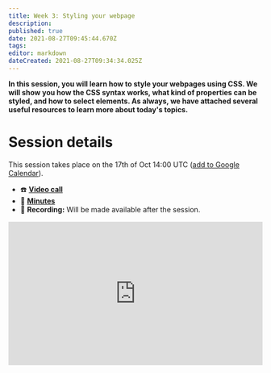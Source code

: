 ```yaml
---
title: Week 3: Styling your webpage
description: 
published: true
date: 2021-08-27T09:45:44.670Z
tags: 
editor: markdown
dateCreated: 2021-08-27T09:34:34.025Z
---
```


**In this session, you will learn how to style your webpages using CSS. We will show you how the CSS syntax works, what kind of properties can be styled, and how to select elements. As always, we have attached several useful resources to learn more about today's topics.**

# Session details
This session takes place on the 17th of Oct 14:00 UTC ([add to Google Calendar](https://calendar.google.com/event?action=TEMPLATE&tmeid=XzY4cjMwZWExNmNvM2FiYTI2Z3EzYWI5azhsMGtjYjlwODRyamliYTM4b3BqMmdocDZncDRhZDlvODhfMjAyMTEwMTdUMTQwMDAwWiBjb250YWN0QGFjdGl2aXN0aGFuZGJvb2sub3Jn&tmsrc=contact%40activisthandbook.org&scp=ALL)).
- ☎️ **[Video call](https://meet.google.com/rjm-vpte-kac)**
- 📝 **[Minutes](https://docs.google.com/document/d/1IOTS5M7DwVCa7pz0_Ck2HjW8-2WmtVoKTuiD2t1X_-s/edit)**
- 🔴 **Recording:** Will be made available after the session.

<div style="position: relative;padding-bottom: 56.25%;height: 0;margin-top:16px;">
  <iframe src="https://pitch.com/embed/04fc30a7-f772-47ba-bcfb-8fcfbde2259d" allow="fullscreen" allowfullscreen="" width="100%" height="100%" style="border:0;position: absolute;top: 0;left: 0;"></iframe>
</div>